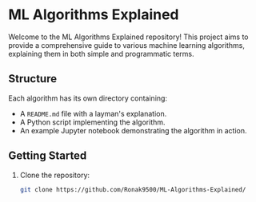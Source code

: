 # ML Algorithms Explained

Welcome to the ML Algorithms Explained repository! This project aims to provide a comprehensive guide to various machine learning algorithms, explaining them in both simple and programmatic terms.

## Structure

Each algorithm has its own directory containing:
- A `README.md` file with a layman's explanation.
- A Python script implementing the algorithm.
- An example Jupyter notebook demonstrating the algorithm in action.

## Getting Started

1. Clone the repository:
   ```sh
   git clone https://github.com/Ronak9500/ML-Algorithms-Explained/
   

